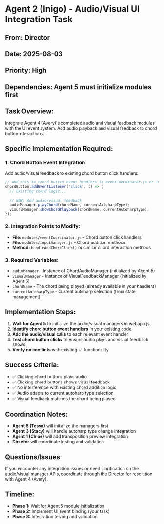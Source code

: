 # Agent 2 (Inigo) - Audio/Visual UI Integration Task

## **From:** Director
## **Date:** 2025-08-03
## **Priority:** High
## **Dependencies:** Agent 5 must initialize modules first

## **Task Overview:**
Integrate Agent 4 (Avery)'s completed audio and visual feedback modules with the UI event system. Add audio playback and visual feedback to chord button interactions.

## **Specific Implementation Required:**

### **1. Chord Button Event Integration**
Add audio/visual feedback to existing chord button click handlers:

```javascript
// Add this to chord button event handlers in eventCoordinator.js or inputManager.js:
chordButton.addEventListener('click', () => {
  // Existing chord logic...
  
  // NEW: Add audio/visual feedback
  audioManager.playChord(chordName, currentAutoharpType);
  visualManager.showChordPlayback(chordName, currentAutoharpType);
});
```

### **2. Integration Points to Modify:**
- **File:** `modules/eventCoordinator.js` - Chord button click handlers
- **File:** `modules/inputManager.js` - Chord addition methods
- **Method:** `handleAddChordClick()` or similar chord interaction methods

### **3. Required Variables:**
- `audioManager` - Instance of ChordAudioManager (initialized by Agent 5)
- `visualManager` - Instance of VisualFeedbackManager (initialized by Agent 5)
- `chordName` - The chord being played (already available in your handlers)
- `currentAutoharpType` - Current autoharp selection (from state management)

## **Implementation Steps:**

1. **Wait for Agent 5** to initialize the audio/visual managers in webapp.js
2. **Identify chord button event handlers** in your existing code
3. **Add the audio/visual calls** to each relevant event handler
4. **Test chord button clicks** to ensure audio plays and visual feedback shows
5. **Verify no conflicts** with existing UI functionality

## **Success Criteria:**
- ✅ Clicking chord buttons plays audio
- ✅ Clicking chord buttons shows visual feedback
- ✅ No interference with existing chord addition logic
- ✅ Audio adapts to current autoharp type selection
- ✅ Visual feedback matches the chord being played

## **Coordination Notes:**
- **Agent 5 (Tessa)** will initialize the managers first
- **Agent 3 (Stacy)** will handle autoharp type change integration
- **Agent 1 (Chloe)** will add transposition preview integration
- **Director** will coordinate testing and validation

## **Questions/Issues:**
If you encounter any integration issues or need clarification on the audio/visual manager APIs, coordinate through the Director for resolution with Agent 4 (Avery).

## **Timeline:**
- **Phase 1:** Wait for Agent 5 module initialization
- **Phase 2:** Implement UI event binding (your task)
- **Phase 3:** Integration testing and validation
